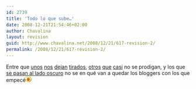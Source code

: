 ```yaml
---
id: 2739
title: 'Todo lo que sube…'
date: 2008-12-21T21:54:46+02:00
author: Chavalina
layout: revision
guid: http://www.chavalina.net/2008/12/21/617-revision-2/
permalink: /2008/12/21/617-revision-2/
---
```

Entre que <a href="http://ferdy.bitacoras.com/" target="_blank">unos</a> <a href="http://toad.bitacoras.com/" target="_blank">nos</a> <a href="http://blog.davidmartinez.net/es" target="_blank">dejan</a> <a href="http://toxico.bitacoras.com/" target="_blank">tirados</a>, <a href="http://www.zonalibre.org/blog/corsaria/" target="_blank">otros</a> <a href="http://cek.bitacoras.com/" target="_blank">que</a> <a href="http://www.100px.com/" target="_blank">casi</a> no se prodigan, y los que <a href="http://www.processblack.com/weblog/processblack-goes-wordpress" target="_blank">se pasan al lado oscuro</a> no se en qué van a quedar los bloggers con los que empecé![emo](/imagenes/emoticonos/risa.gif)
